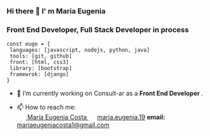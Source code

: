 ### Hi there 👋 I' m Maria Eugenia 

### Front End Developer, Full Stack Developer in process

```
const euge = {
 languages: [javascript, nodejs, python, java]
 tools: [git, github]
 front: [html, css3]
 library: [bootstrap]
 framewrok: [django]
}
```

- 🔭 I’m currently working on Consult-ar as a <strong> Front End Developer </strong>.

- 📫 How to reach me: <br>
 <a href="www.linkedin.com/in/maríaeugeniacosta" target="blank"><img align="center" src="https://cdn.jsdelivr.net/npm/simple-icons@3.0.1/icons/linkedin.svg" alt="" height="15" width="20" /> María Eugenia Costa </a> 
 <a href="https://www.instagram.com/maria.eugenia.19" target="blank"><img align="center" src="https://cdn.jsdelivr.net/npm/simple-icons@3.0.1/icons/instagram.svg" alt="" height="15" width="20" />maria.eugenia.19</a> 
 <strong> email: </strong> mariaeugeniacosta1@gmail.com <br>


<!--
**eugenia1984/eugenia1984** is a ✨ _special_ ✨ repository because its `README.md` (this file) appears on your GitHub profile.

Here are some ideas to get you started:

- 🔭 I’m currently working on ...
- 🌱 I’m currently learning ...
- 👯 I’m looking to collaborate on ...
- 🤔 I’m looking for help with ...
- 💬 Ask me about ...
- 📫 How to reach me: ...
- 😄 Pronouns: ...
- ⚡ Fun fact: ...
-->
